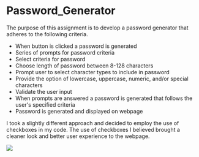 # Password_Generator

The purpose of this assignment is to develop a password generator that adheres to the following criteria. 

* When button is clicked a password is generated
* Series of prompts for password criteria
* Select criteria for password
* Choose length of password between 8-128 characters
* Prompt user to select character types to include in password
* Provide the option of lowercase, uppercase, numeric, and/or special characters
* Validate the user input 
* When prompts are answered a password is generated that follows the user's specified criteria
* Password is generated and displayed on webpage

I took a slightly different approach and decided to employ the use of checkboxes in my code. The use of checkboxes I believed brought a cleaner look and better user experience to the webpage. 

![](filename%20pass_gen.PNG)